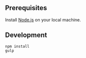 ## Prerequisites

Install [Node.js](http://nodejs.org/) on your local machine.

## Development

```
npm install
gulp

```


